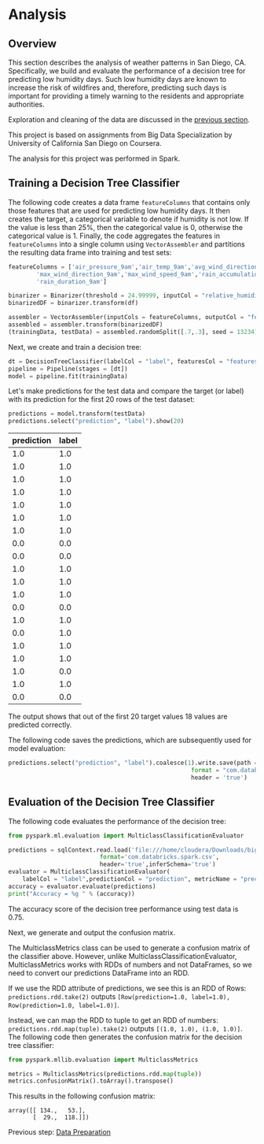# Analysis

## Overview

This section describes the analysis of weather patterns in San Diego, CA.  Specifically, we build and evaluate the performance of a decision tree for predicting low humidity days.  Such low humidity days are known to increase the risk of wildfires and, therefore, predicting such days is important for providing a timely warning to the residents and appropriate authorities.

Exploration and cleaning of the data are discussed in the [previous section](https://eagronin.github.io/weather-classification-spark-prepare/).

This project is based on assignments from Big Data Specialization by University of California San Diego on Coursera.

The analysis for this project was performed in Spark.

## Training a Decision Tree Classifier
The following code creates a data frame `featureColumns` that contains only those features that are used for predicting low humidity days.  It then creates the target, a categorical variable to denote if humidity is not low. If the value is less than 25%, then the categorical value is 0, otherwise the categorical value is 1.  Finally, the code aggregates the features in `featureColumns` into a single column using `VectorAssembler` and partitions the resulting data frame into training and test sets: 

```python
featureColumns = ['air_pressure_9am','air_temp_9am','avg_wind_direction_9am','avg_wind_speed_9am',
        'max_wind_direction_9am','max_wind_speed_9am','rain_accumulation_9am',
        'rain_duration_9am']

binarizer = Binarizer(threshold = 24.99999, inputCol = "relative_humidity_3pm", outputCol="label")
binarizedDF = binarizer.transform(df)

assembler = VectorAssembler(inputCols = featureColumns, outputCol = "features")
assembled = assembler.transform(binarizedDF)
(trainingData, testData) = assembled.randomSplit([.7,.3], seed = 13234)
```

Next, we create and train a decision tree:

```python
dt = DecisionTreeClassifier(labelCol = "label", featuresCol = "features", maxDepth = 5, minInstancesPerNode = 20, impurity = "gini")
pipeline = Pipeline(stages = [dt])
model = pipeline.fit(trainingData)
```

Let's make predictions for the test data and compare the target (or label) with its prediction for the first 20 rows of the test dataset:

```python
predictions = model.transform(testData)
predictions.select("prediction", "label").show(20)
```

| prediction | label |
| --- | --- |
|       1.0|  1.0|
|       1.0|  1.0|
|       1.0|  1.0|
|       1.0|  1.0|
|       1.0|  1.0|
|       1.0|  1.0|
|       1.0|  1.0|
|       0.0|  0.0|
|       0.0|  0.0|
|       1.0|  1.0|
|       1.0|  1.0|
|       1.0|  1.0|
|       0.0|  0.0|
|       1.0|  1.0|
|       0.0|  1.0|
|       1.0|  1.0|
|       1.0|  1.0|
|       1.0|  0.0|
|       1.0|  1.0|
|       0.0|  0.0|

The output shows that out of the first 20 target values 18 values are predicted correctly.  

The following code saves the predictions, which are subsequently used for model evaluation:

```python
predictions.select("prediction", "label").coalesce(1).write.save(path = "file:///home/cloudera/Downloads/big-data-4/predictions",
                                                    format = "com.databricks.spark.csv",
                                                    header = 'true')
```

## Evaluation of the Decision Tree Classifier
The following code evaluates the performance of the decision tree:

```python
from pyspark.ml.evaluation import MulticlassClassificationEvaluator

predictions = sqlContext.read.load('file:///home/cloudera/Downloads/big-data-4/predictions', 
                          format='com.databricks.spark.csv', 
                          header='true',inferSchema='true')
evaluator = MulticlassClassificationEvaluator(
    labelCol = "label",predictionCol = "prediction", metricName = "precision")
accuracy = evaluator.evaluate(predictions)
print("Accuracy = %g " % (accuracy))
```

The accuracy score of the decision tree performance using test data is 0.75.

Next, we generate and output the confusion matrix.  

The MulticlassMetrics class can be used to generate a confusion matrix of the classifier above. However, unlike MulticlassClassificationEvaluator, MulticlassMetrics works with RDDs of numbers and not DataFrames, so we need to convert our predictions DataFrame into an RDD.

If we use the RDD attribute of predictions, we see this is an RDD of Rows: `predictions.rdd.take(2)` outputs `[Row(prediction=1.0, label=1.0), Row(prediction=1.0, label=1.0)]`.

Instead, we can map the RDD to tuple to get an RDD of numbers: `predictions.rdd.map(tuple).take(2)` outputs `[(1.0, 1.0), (1.0, 1.0)]`.  The following code then generates the confusion matrix for the decision tree classifier:

```python
from pyspark.mllib.evaluation import MulticlassMetrics

metrics = MulticlassMetrics(predictions.rdd.map(tuple))
metrics.confusionMatrix().toArray().transpose()
```

This results in the following confusion matrix:

```
array([[ 134.,   53.],
       [  29.,  118.]])
```

Previous step: [Data Preparation](https://eagronin.github.io/weather-classification-spark-prepare/)
